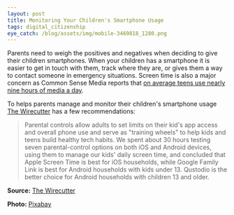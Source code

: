 ```yaml
---
layout: post
title: Monitoring Your Children's Smartphone Usage
tags: digital_citizenship
eye_catch: /blog/assets/img/mobile-3469818_1280.png
---
```


Parents need to weigh the positives and negatives when deciding to give their children smartphones.  When your children has a smartphone it is easier to get in touch with them, track where they are, or gives them a way to contact someone in emergency situations.  Screen time is also a major concern as Common Sense Media reports that [on average teens use nearly nine hours of media a day](https://www.commonsensemedia.org/blog/tweens-teens-and-screens-what-our-new-research-uncovers).

<!--more-->

To helps parents manage and monitor their children's smartphone usage [The Wirecutter](https://thewirecutter.com/reviews/best-apps-to-manage-your-kids-phone/) has a few recommendations:

>Parental controls allow adults to set limits on their kid's app access and overall phone use and serve as "training wheels" to help kids and teens build healthy tech habits. We spent about 30 hours testing seven parental-control options on both iOS and Android devices, using them to manage our kids' daily screen time, and concluded that Apple Screen Time is best for iOS households, while Google Family Link is best for Android households with kids under 13. Qustodio is the better choice for Android households with children 13 and older.

**Source:** [The Wirecutter](https://thewirecutter.com/reviews/best-apps-to-manage-your-kids-phone/)

**Photo:** [Pixabay](https://pixabay.com/en/mobile-security-privacy-protected-3469818/)
